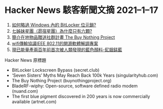 # Hacker News 駭客新聞文摘 2021–1–17
1. [如何略過 Windows 內的 BitLocker 位元鎖?](https://secret.club/2021/01/15/bitlocker-bypass.html)
2. [七姊妹星團（昴宿星團）為什麼只有六顆?](https://singularityhub.com/2021/01/10/the-worlds-oldest-story-astronomers-say-global-myths-about-seven-sisters-stars-may-reach-back-100000-years/)
3. [簡介在地物品贈送社群計畫 The Buy Nothing Project](https://buynothingproject.org/about/)
4. [wifi傳輸協議IEEE 802.11的開源軟體解調專案](https://www.nuand.com/bladeRF-wiphy/)
5. [現已能量產兩百年前首次被人類發現的藍色顏料-釔銦錳藍](https://news.artnet.com/art-world/yinmn-blue-comes-market-1921665)

Hacker News 原標題
- BitLocker Lockscreen Bypass (secret.club)
- ‘Seven Sisters’ Myths May Reach Back 100k Years (singularityhub.com)
- The Buy Nothing Project (buynothingproject.org)
- BladeRF-wiphy: Open-source, software defined radio modem (nuand.com)
- The first blue pigment discovered in 200 years is now commercially available (artnet.com)
